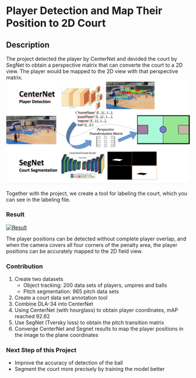 # Player Detection and Map Their Position to 2D Court

## Description
The project detected the player by CenterNet and devided the court by SegNet to obtain a perspective matrix that can converte the court to a 2D view. The player would be mapped to the 2D view with that perspective matrix.
![The structure](https://github.com/RitaHsieh/Player-Detection-And-Map-Their-Position-to-2D-Court/blob/main/explain_picture/structure.png)

Together with the project, we create a tool for labeling the court, which you can see in the labeling file.

### Result

[![Result](http://img.youtube.com/vi/LnUmOx-sZfg/0.jpg)](http://www.youtube.com/watch?v=LnUmOx-sZfg "The result of Player-Detection-And-Map-Their-Position-to-2D-Court")

The player positions can be detected without complete player overlap, and when the camera covers all four corners of the penalty area, the player positions can be accurately mapped to the 2D field view.

### Contribution
1. Create two datasets
    - Object tracking: 200 data sets of players, umpires and balls
    - Pitch segmentation: 965 pitch data sets
2. Create a court data set annotation tool
3. Combine DLA-34 into CenterNet
4. Using CenterNet (with hourglass) to obtain player coordinates, mAP reached 92.62
5. Use SegNet (Tversky loss) to obtain the pitch transition matrix
6. Converge CenterNet and Segnet results to map the player positions in the image to the plane coordinates

### Next Step of this Project
- Improve the accuracy of detection of the ball
- Segment the court more precisely by training the model better
